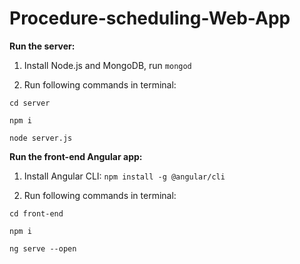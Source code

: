 # Procedure-scheduling-Web-App

**Run the server:**
1. Install Node.js and MongoDB, run `mongod`

2. Run following commands in terminal:

`cd server`

`npm i`

`node server.js`

**Run the front-end Angular app:**
1. Install Angular CLI:
`npm install -g @angular/cli`

2. Run following commands in terminal:

`cd front-end`

`npm i`

`ng serve --open`